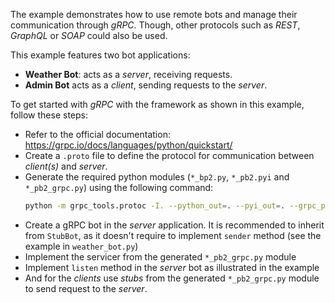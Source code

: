 The example demonstrates how to use remote bots and manage their communication through *gRPC*. 
Though, other protocols such as *REST*, *GraphQL* or *SOAP* could also be used.  

This example features two bot applications: 
- **Weather Bot**: acts as a *server*, receiving requests.  
- **Admin Bot** acts as a *client*, sending requests to the *server*.  

To get started with *gRPC* with the framework as shown in this example, follow these steps:  
- Refer to the official documentation: https://grpc.io/docs/languages/python/quickstart/  
- Create a `.proto` file to define the protocol for communication between *client(s)* and *server*.  
- Generate the required python modules (`*_bp2.py`, `*_pb2.pyi` and `*_pb2_grpc.py`) using the following command:  
  ```bash
  python -m grpc_tools.protoc -I. --python_out=. --pyi_out=. --grpc_python_out=. ./bots_admin.proto
  ```  
- Create a gRPC bot in the *server* application.
  It is recommended to inherit from `StubBot`, as it doesn't require to implement `sender` method
  (see the example in `weather_bot.py`)  
- Implement the servicer from the generated `*_pb2_grpc.py` module  
- Implement `listen` method in the *server* bot as illustrated in the example  
- And for the *clients* use *stubs* from the generated `*_pb2_grpc.py` module to send request to the *server*.  
